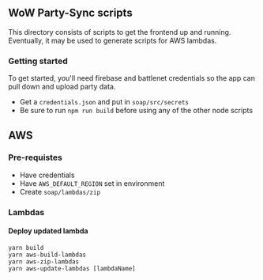 ## WoW Party-Sync scripts
This directory consists of scripts to get the frontend up and running.
Eventually, it may be used to generate scripts for AWS lambdas.

### Getting started
To get started, you'll need firebase and battlenet credentials so the app can pull down and upload party data.
- Get a `credentials.json` and put in `soap/src/secrets`
- Be sure to run `npm run build` before using any of the other node scripts

## AWS
### Pre-requistes
- Have credentials
- Have `AWS_DEFAULT_REGION` set in environment
- Create `soap/lambdas/zip`

### Lambdas
#### Deploy updated lambda
```
yarn build
yarn aws-build-lambdas
yarn aws-zip-lambdas
yarn aws-update-lambdas [lambdaName]
